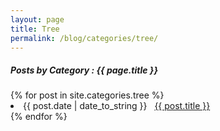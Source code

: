 ```yaml
---
layout: page
title: Tree
permalink: /blog/categories/tree/
---
```


<h5> Posts by Category : {{ page.title }} </h5>

<div class="card">
{% for post in site.categories.tree %}
 <li class="category-posts"><span>{{ post.date | date_to_string }}</span> &nbsp; <a href="{{ post.url }}">{{ post.title }}</a></li>
{% endfor %}
</div>
